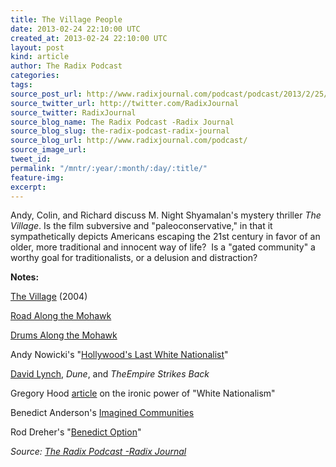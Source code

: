 ```yaml
---
title: The Village People
date: 2013-02-24 22:10:00 UTC
created_at: 2013-02-24 22:10:00 UTC
layout: post
kind: article
author: The Radix Podcast
categories: 
tags: 
source_post_url: http://www.radixjournal.com/podcast/podcast/2013/2/25/the-village-people
source_twitter_url: http://twitter.com/RadixJournal
source_twitter: RadixJournal
source_blog_name: The Radix Podcast -Radix Journal
source_blog_slug: the-radix-podcast-radix-journal
source_blog_url: http://www.radixjournal.com/podcast/
source_image_url: 
tweet_id: 
permalink: "/mntr/:year/:month/:day/:title/"
feature-img: 
excerpt: 
---
```

<p>Andy, Colin, and Richard discuss M. Night Shyamalan's mystery thriller <em>The Village</em>. Is the film subversive and "paleoconservative," in that it sympathetically depicts Americans escaping the 21st century in favor of an older, more traditional and innocent way of life?  Is a "gated community" a worthy goal for traditionalists, or a delusion and distraction?         </p>



<p><strong>Notes: </strong></p><p><a href="https://richard-spencer-70yf.squarespace.com/config/#">The Village</a> (2004)</p><p><a href="http://travel.nytimes.com/2012/10/07/travel/driving-the-mohawk-trail-in-massachusetts.html?pagewanted=all&amp;_r=0">Road Along the Mohawk</a></p><p><a href="http://en.wikipedia.org/wiki/Drums_Along_the_Mohawk">Drums Along the Mohawk</a></p><p>Andy Nowicki's "<a href="https://www.alternativeright.com/main/blogs/zeitgeist/hollywood-s-last-white-nationalist/">Hollywood's Last White Nationalist</a>" </p><p><a href="http://entertainmentguidefilmtv.blogspot.com/2010/11/dune-1984-1010.html">David Lynch</a>, <em>Dune</em>, and <em>The</em><em>Empire Strikes Back </em></p><p>Gregory Hood <a href="http://www.counter-currents.com/2013/01/how-to-destroy-the-republican-party/">article</a> on the ironic power of "White Nationalism"</p><p>Benedict Anderson's <a href="http://www.amazon.com/Imagined-Communities-Reflections-Origin-Nationalism/dp/1844670864">Imagined Communities</a></p><p>Rod Dreher's "<a href="http://www.theamericanconservative.com/articles/becoming-barbarians/">Benedict Option</a>" </p><div class="">
    <i>Source: <a href="http://www.radixjournal.com/podcast/">The Radix Podcast -Radix Journal</a></i>
</div>
